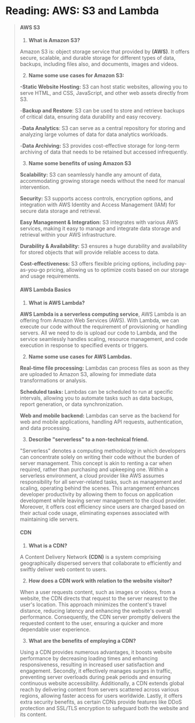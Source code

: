 # Reading: AWS: S3 and Lambda

>#### AWS S3
>1. **What is Amazon S3?**
>
>Amazon S3 is: object storage service that provided by **(AWS)**. It offers secure, scalable, and durable storage for different types of data, backups, including files also, and documents, images and videos.
>
>2. **Name some use cases for Amazon S3:**
>
>**-Static Website Hosting:** S3 can host static websites, allowing you to serve HTML, and CSS, JavaScript, and other web assets directly from S3.
>
>-**Backup and Restore**: S3 can be used to store and retrieve backups of critical data, ensuring data durability and easy recovery.
>
>-**Data Analytics**: S3 can serve as a central repository for storing and analyzing large volumes of data for data analytics workloads.
>
>-**Data Archiving:** S3 provides cost-effective storage for long-term archiving of data that needs to be retained but accessed infrequently.
>
>3. **Name some benefits of using Amazon S3**
>
>**Scalability:** S3 can seamlessly handle any amount of data, accommodating growing storage needs without the need for manual intervention.
>
>**Security:** S3 supports access controls, encryption options, and integration with AWS Identity and Access Management (IAM) for secure data storage and retrieval.
>
>**Easy Management & Integration:** S3 integrates with various AWS services, making it easy to manage and integrate data storage and retrieval within your AWS infrastructure.
>
>**Durability & Availability:** S3 ensures a huge durability and  availability for stored objects that will provide reliable access to data.
>
>**Cost-effectiveness:** S3 offers flexible pricing options, including pay-as-you-go pricing, allowing us to optimize costs based on our storage and usage requirements.
>
>#### AWS Lambda Basics
>1. **What is AWS Lambda?**
>
>**AWS Lambda is a serverless computing service**, AWS Lambda is an offering from Amazon Web Services (AWS). With Lambda, we can execute our code without the requirement of provisioning or handling servers. All we need to do is upload our code to Lambda, and the service seamlessly handles scaling, resource management, and code execution in response to specified events or triggers.
>
>2. **Name some use cases for AWS Lambdas.**
>
>**Real-time file processing:** Lambdas can process files as soon as they are uploaded to Amazon S3, allowing for immediate data transformations or analysis.
>
>**Scheduled tasks:** Lambdas can be scheduled to run at specific intervals, allowing you to automate tasks such as data backups, report generation, or data synchronization.
>
>**Web and mobile backend:** Lambdas can serve as the backend for web and mobile applications, handling API requests, authentication, and data processing.
>
>3. **Describe "serverless" to a non-technical friend.**
>
>"Serverless" denotes a computing methodology in which developers can concentrate solely on writing their code without the burden of server management. This concept is akin to renting a car when required, rather than purchasing and upkeeping one. Within a serverless environment, a cloud provider like AWS assumes responsibility for all server-related tasks, such as management and scaling, operating behind the scenes. This arrangement enhances developer productivity by allowing them to focus on application development while leaving server management to the cloud provider. Moreover, it offers cost efficiency since users are charged based on their actual code usage, eliminating expenses associated with maintaining idle servers.
>
>#### CDN
>1. **What is a CDN?**
>
>A Content Delivery Network **(CDN)** is a system comprising geographically dispersed servers that collaborate to efficiently and swiftly deliver web content to users.
>
>2. **How does a CDN work with relation to the website visitor?**
>
>When a user requests content, such as images or videos, from a website, the CDN directs that request to the server nearest to the user's location. This approach minimizes the content's travel distance, reducing latency and enhancing the website's overall performance. Consequently, the CDN server promptly delivers the requested content to the user, ensuring a quicker and more dependable user experience.
>
>3. **What are the benefits of employing a CDN?**
>
>Using a CDN provides numerous advantages, it boosts website performance by decreasing loading times and enhancing responsiveness, resulting in increased user satisfaction and engagement. Secondly, it effectively manages surges in traffic, preventing server overloads during peak periods and ensuring continuous website accessibility. Additionally, a CDN extends global reach by delivering content from servers scattered across various regions, allowing faster access for users worldwide. Lastly, it offers extra security benefits, as certain CDNs provide features like DDoS protection and SSL/TLS encryption to safeguard both the website and its content.
>
>

